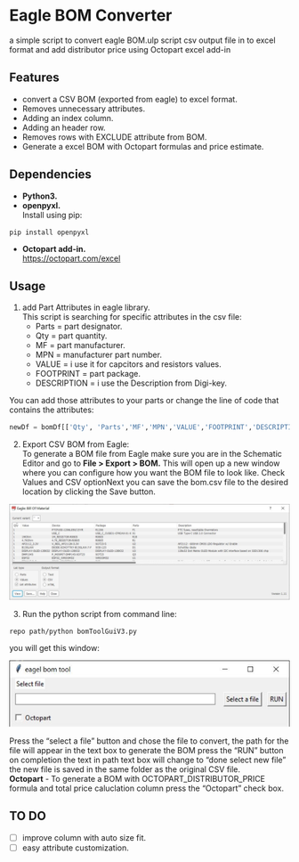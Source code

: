 # Eagle BOM Converter
a simple script to convert eagle BOM.ulp script csv output file in to excel format and add distributor price using Octopart excel add-in

## Features
- convert a CSV BOM (exported from eagle) to excel format.
- Removes unnecessary attributes.
- Adding an index column.
- Adding an header row. 
- Removes rows with EXCLUDE attribute from BOM.
- Generate a excel BOM with Octopart formulas and price estimate. 

## Dependencies
* **Python3.**
* **openpyxl.**   
Install using pip:
```shell
pip install openpyxl
```
* **Octopart add-in.**  
https://octopart.com/excel

## Usage

1. add Part Attributes in eagle library.  
This script is searching for specific attributes in the csv file:   
    - Parts = part designator.     
    - Qty = part quantity.  
    - MF  = part manufacturer.   
    - MPN = manufacturer part number. 
    - VALUE =  i use it for capcitors and resistors values.
    - FOOTPRINT =  part package.
    - DESCRIPTION = i use the Description from Digi-key.

You can add those attributes to your parts or change the line of code that contains the attributes:
```python
newDf = bomDf[['Qty', 'Parts','MF','MPN','VALUE','FOOTPRINT','DESCRIPTION']].copy()
```
2. Export CSV BOM from Eagle:  
To generate a BOM file from Eagle make sure you are in the Schematic Editor and go to **File > Export > BOM.** This will open up a new window where you can configure how you want the BOM file to look like. Check Values and CSV optionNext you can save the bom.csv file to the desired location by clicking the Save button.

![image](docs/pic/bomExport.JPG)

3. Run the python script from command line:
```shell
repo path/python bomToolGuiV3.py  
```
you will get this window:  

![image](docs/pic/app.JPG)

Press the “select a file” button and chose the file to convert, the path for the file will appear in the text box to generate the BOM press the “RUN” button on completion the text in path text box will change to “done select new file” the new file is saved in the same folder as the original CSV file.  
**Octopart** - To generate a BOM with OCTOPART_DISTRIBUTOR_PRICE formula and total price caluclation column press the “Octopart” check box.
## TO DO
- [ ] improve column with auto size fit.
- [ ] easy attribute customization.